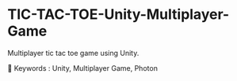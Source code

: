 # TIC-TAC-TOE-Unity-Multiplayer-Game


Multiplayer tic tac toe game using Unity.

📍 Keywords : Unity, Multiplayer Game, Photon

